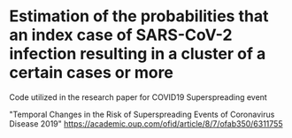 # Estimation of the probabilities that an index case of SARS-CoV-2 infection resulting in a cluster of a certain cases or more

Code utilized in the research paper for COVID19 Superspreading event

"Temporal Changes in the Risk of Superspreading Events of Coronavirus Disease 2019"
https://academic.oup.com/ofid/article/8/7/ofab350/6311755

